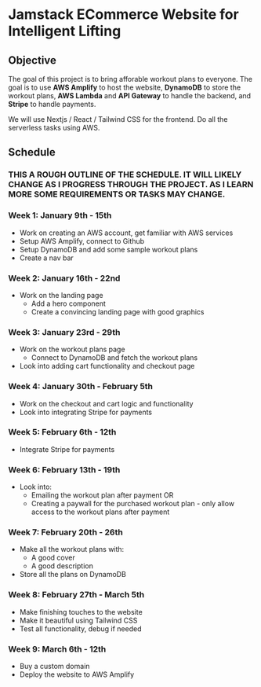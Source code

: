 # Jamstack ECommerce Website for Intelligent Lifting

## Objective

The goal of this project is to bring afforable workout plans to everyone. The goal is to use **AWS Amplify** to host the website, **DynamoDB** to store the workout plans, **AWS Lambda** and **API Gateway** to handle the backend, and **Stripe** to handle payments.

We will use Nextjs / React / Tailwind CSS for the frontend. Do all the serverless tasks using AWS.

## Schedule

### THIS A ROUGH OUTLINE OF THE SCHEDULE. IT WILL LIKELY CHANGE AS I PROGRESS THROUGH THE PROJECT. AS I LEARN MORE SOME REQUIREMENTS OR TASKS MAY CHANGE.

### Week 1: January 9th - 15th

- Work on creating an AWS account, get familiar with AWS services
- Setup AWS Amplify, connect to Github
- Setup DynamoDB and add some sample workout plans
- Create a nav bar

### Week 2: January 16th - 22nd

- Work on the landing page
  - Add a hero component
  - Create a convincing landing page with good graphics

### Week 3: January 23rd - 29th

- Work on the workout plans page
  - Connect to DynamoDB and fetch the workout plans
- Look into adding cart functionality and checkout page

### Week 4: January 30th - February 5th

- Work on the checkout and cart logic and functionality
- Look into integrating Stripe for payments

### Week 5: February 6th - 12th

- Integrate Stripe for payments

### Week 6: February 13th - 19th

- Look into:
  - Emailing the workout plan after payment
    OR
  - Creating a paywall for the purchased workout plan - only allow access to the workout plans after payment

### Week 7: February 20th - 26th

- Make all the workout plans with:
  - A good cover
  - A good description
- Store all the plans on DynamoDB

### Week 8: February 27th - March 5th

- Make finishing touches to the website
- Make it beautiful using Tailwind CSS
- Test all functionality, debug if needed

### Week 9: March 6th - 12th

- Buy a custom domain
- Deploy the website to AWS Amplify
